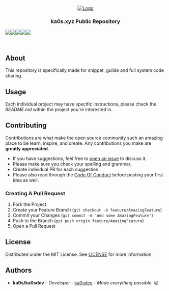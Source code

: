 <br/>
<p align="center">
  <a href="https://github.com/ka0sdev/Public">
    <img src="https://i.imgur.com/9JYAyTO.png" alt="Logo">
  </a>

  <h3 align="center">ka0s.xyz Public Repository</h3>

</p>
<p>
<img src="https://img.shields.io/github/contributors/ka0sdev/Public?color=dark-green"><img src="https://img.shields.io/github/forks/ka0sdev/Public?style=social"><img src="https://img.shields.io/github/stars/ka0sdev/Public?style=social"><img src="https://img.shields.io/github/issues/ka0sdev/Public"><img src="https://img.shields.io/github/license/ka0sdev/Public">
</p>
<br />

## About

This repository is specifically made for snippet, guilde and full system code sharing. 

## Usage

Each individual project may have specific instructions, please check the *README.md* within the project you're interested in.

## Contributing

Contributions are what make the open source community such an amazing place to be learn, inspire, and create. Any contributions you make are **greatly appreciated**.
* If you have suggestions, feel free to [open an issue](https://github.com/ka0sdev/Public/issues/new) to discuss it.
* Please make sure you check your spelling and grammar.
* Create individual PR for each suggestion.
* Please also read through the [Code Of Conduct](https://github.com/ka0sdev/Public/blob/main/CODE_OF_CONDUCT.md) before posting your first idea as well.

### Creating A Pull Request

1. Fork the Project
2. Create your Feature Branch (`git checkout -b feature/AmazingFeature`)
3. Commit your Changes (`git commit -m 'Add some AmazingFeature'`)
4. Push to the Branch (`git push origin feature/AmazingFeature`)
5. Open a Pull Request

## License

Distributed under the MIT License. See [LICENSE](https://github.com/ka0sdev/Public/blob/Production/LICENSE.md) for more information.

## Authors

* **ka0s/ka0sdev** - *Developer* - [ka0sdev](https://github.com/ka0sdev/) - *Made everything possible.* 😉